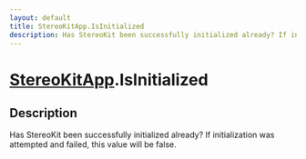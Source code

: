 ```yaml
---
layout: default
title: StereoKitApp.IsInitialized
description: Has StereoKit been successfully initialized already? If initialization was attempted and failed, this value will be false.
---
```

# [StereoKitApp]({{site.url}}/Pages/Reference/StereoKitApp.html).IsInitialized

## Description
Has StereoKit been successfully initialized already? If initialization was attempted and
failed, this value will be false.

